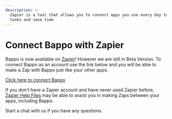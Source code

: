 ```yaml
---
description: >-
  Zapier is a tool that allows you to connect apps you use every day to automate
  tasks and save time
---
```


# Connect Bappo with Zapier

Bappo is now available on [Zapier](https://zapier.com/)! However we are still in Beta Version. To connect Bappo as an account use the link below and you will be able to make a Zap with Bappo just like your other apps. 

[Click here to connect Bappo](https://zapier.com/platform/public-invite/2319/be86e50371878779fd87974789960bb0/)

If you don't have a Zapier account and have never used Zapier before, [Zapier Help Files](https://zapier.com/help/features/) may be able to assist you in making Zaps between your apps, including Bappo.

Start a chat with us if you have any questions.

